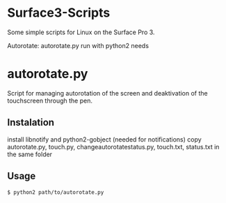 Surface3-Scripts
================

Some simple scripts for Linux on the Surface Pro 3.

Autorotate: autorotate.py run with python2 needs 

autorotate.py
=============
Script for managing autorotation of the screen and deaktivation of the touchscreen through the pen.

Instalation
-----------
  install libnotify and python2-gobject (needed for notifications)
  copy autorotate.py, touch.py, changeautorotatestatus.py, touch.txt, status.txt in the same folder
  
Usage
-----
```
$ python2 path/to/autorotate.py
```
